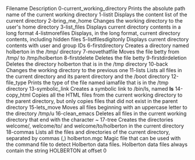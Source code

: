Filename	Description
0-current_working_directory	Prints the absolute path name of the current working directory
1-listit	Displays the content list of the current directory
2-bring_me_home	Changes the working directory to the user's home directory
3-list_files	Displays current directory contents in a long format
4-listmorefiles	Displays, in the long format, current directory contents, including hidden files
5-listfilesdigitonly	Displays current directory contents with user and group IDs
6-firstdirectory	Creates a directory named holberton in the /tmp/ directory
7-movethatfile	Moves the file betty from /tmp/ to /tmp/holberton
8-firstdelete	Deletes the file betty
9-firstdirdeletion	Deletes the directory holberton that is in the /tmp directory
10-back	Changes the working directory to the previous one
11-lists	Lists all files in the current directory and its parent directory and the /boot directory
12-file_type	Prints the type of the file named iamafile that is in the /tmp directory
13-symbolic_link	Creates a symbolic link to /bin/ls, named __ls__
14-copy_html	Copies all the HTML files from the current working directory to the parent directory, but only copies files that did not exist in the parent directory
15-lets_move	Moves all files beginning with an uppercase letter to the directory /tmp/u
16-clean_emacs	Deletes all files in the current working directory that end with the character ~
17-tree	Creates the directories welcome/, welcome/to/ and welcome/to/holberton in the current directory
18-commas	Lists all the files and directories of the current directory, separated by commas (,)
holberton.mgc	Magic file that can be used with the command file to detect Holberton data files. Holberton data files always contain the string HOLBERTON at offset 0
